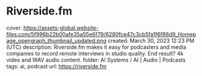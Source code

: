 # Riverside.fm

cover: https://assets-global.website-files.com/5f996b22b00afe35a55e6f79/6280fce47c3cb5fa1f6f86d9_Homepage_opengraph_thumbnail_updated.png
created: March 30, 2023 12:23 PM (UTC)
description: Riverside.fm makes it easy for podcasters and media companies to record remote interviews in studio quality. End result? 4k video and WAV audio content.
folder: AI Systems / AI | Audio | Podcasts
tags: ai, podcast
url: https://riverside.fm